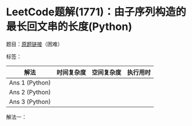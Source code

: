 # LeetCode题解(1771)：由子序列构造的最长回文串的长度(Python)

题目：[原题链接](https://leetcode-cn.com/problems/maximize-palindrome-length-from-subsequences/)（困难）

标签：

| 解法           | 时间复杂度 | 空间复杂度 | 执行用时 |
| -------------- | ---------- | ---------- | -------- |
| Ans 1 (Python) |            |            |          |
| Ans 2 (Python) |            |            |          |
| Ans 3 (Python) |            |            |          |

解法一：

